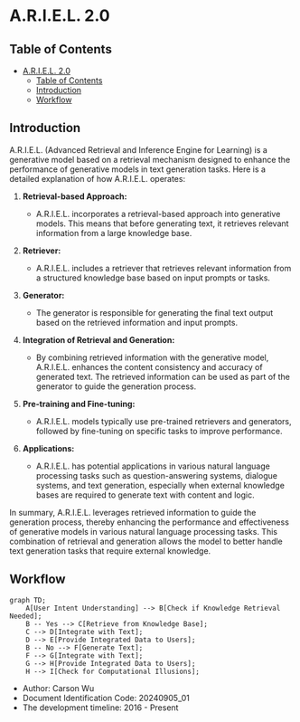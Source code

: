 # A.R.I.E.L. 2.0

## Table of Contents

- [A.R.I.E.L. 2.0](#ariel-20)
  - [Table of Contents](#table-of-contents)
  - [Introduction](#introduction)
  - [Workflow](#workflow)

## Introduction

A.R.I.E.L. (Advanced Retrieval and Inference Engine for Learning) is a generative model based on a retrieval mechanism designed to enhance the performance of generative models in text generation tasks. Here is a detailed explanation of how A.R.I.E.L. operates:

1. **Retrieval-based Approach:**
   - A.R.I.E.L. incorporates a retrieval-based approach into generative models. This means that before generating text, it retrieves relevant information from a large knowledge base.

2. **Retriever:**
   - A.R.I.E.L. includes a retriever that retrieves relevant information from a structured knowledge base based on input prompts or tasks.

3. **Generator:**
   - The generator is responsible for generating the final text output based on the retrieved information and input prompts.

4. **Integration of Retrieval and Generation:**
   - By combining retrieved information with the generative model, A.R.I.E.L. enhances the content consistency and accuracy of generated text. The retrieved information can be used as part of the generator to guide the generation process.

5. **Pre-training and Fine-tuning:**
   - A.R.I.E.L. models typically use pre-trained retrievers and generators, followed by fine-tuning on specific tasks to improve performance.

6. **Applications:**
   - A.R.I.E.L. has potential applications in various natural language processing tasks such as question-answering systems, dialogue systems, and text generation, especially when external knowledge bases are required to generate text with content and logic.

In summary, A.R.I.E.L. leverages retrieved information to guide the generation process, thereby enhancing the performance and effectiveness of generative models in various natural language processing tasks. This combination of retrieval and generation allows the model to better handle text generation tasks that require external knowledge.

## Workflow

```mermaid
graph TD;
    A[User Intent Understanding] --> B[Check if Knowledge Retrieval Needed];
    B -- Yes --> C[Retrieve from Knowledge Base];
    C --> D[Integrate with Text];
    D --> E[Provide Integrated Data to Users];
    B -- No --> F[Generate Text];
    F --> G[Integrate with Text];
    G --> H[Provide Integrated Data to Users];
    H --> I[Check for Computational Illusions];
```

- Author: Carson Wu
- Document Identification Code: 20240905_01
- The development timeline: 2016 - Present
